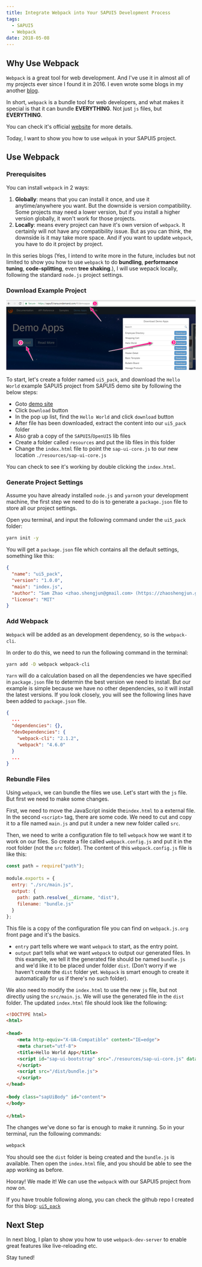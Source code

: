 ```yaml
---
title: Integrate Webpack into Your SAPUI5 Development Process
tags:
  - SAPUI5
  - Webpack
date: 2018-05-08
---
```


## Why Use Webpack

`Webpack` is a great tool for web development. And I've use it in almost all of my projects ever since I found it in 2016. I even wrote some blogs in my another [blog](http://samzhao.gitlab.io/).

In short, `webpack` is a bundle tool for web developers, and what makes it special is that it can bundle **EVERYTHING**. Not just `js` files, but **EVERYTHING**.

You can check it's official [website](https://webpack.js.org/) for more details.

Today, I want to show you how to use `webpak` in your SAPUI5 project.

## Use Webpack

### Prerequisites

You can install `webpack` in 2 ways:

1. **Globally**: means that you can install it once, and use it anytime/anywhere you want. But the downside is version compatibility. Some projects may need a lower version, but if you install a higher version globally, it won't work for those projects.
2. **Locally**: means every project can have it's own version of `webpack`. It certainly will not have any compatibility issue. But as you can think, the downside is it may take more space. And if you want to update `webpack`, you have to do it project by project.

In this series blogs (Yes, I intend to write more in the future, includes but not limited to show you how to use `webpack` to do **bundling**, **performance tuning**, **code-splitting**, even **tree shaking**.), I will use wepack locally, following the standard `node.js` project settings.

### Download Example Project

![download-hello-world](../images/download-hello-world.png)

To start, let's create a folder named `ui5_pack`, and download the `Hello World` example SAPUI5 project from SAPUI5 demo site by following the below steps:

- Goto [demo site](https://sapui5.hana.ondemand.com/#/demoapps)
- Click `Download` button
- In the pop up list, find the `Hello World` and click `download` button
- After file has been downloaded, extract the content into our `ui5_pack` folder
- Also grab a copy of the `SAPUI5`/`OpenUI5` lib files
- Create a folder called `resources` and put the lib files in this folder
- Change the `index.html` file to point the `sap-ui-core.js` to our new location `./resources/sap-ui-core.js`

You can check to see it's working by double clicking the `index.html`.

### Generate Project Settings

Assume you have already installed `node.js` and `yarn`on your development machine, the first step we need to do is to generate a `package.json` file to store all our project settings.

Open you terminal, and input the following command under the `ui5_pack` folder:

```bash
yarn init -y
```

You will get a `package.json` file which contains all the default settings, something like this:

```json
{
  "name": "ui5_pack",
  "version": "1.0.0",
  "main": "index.js",
  "author": "Sam Zhao <zhao.shengjun@gmail.com> (https://zhaoshengjun.gitlab.io/)",
  "license": "MIT"
}
```

### Add Webpack

`Webpack` will be added as an development dependency, so is the `webpack-cli`.

In order to do this, we need to run the following command in the terminal:

```bash
yarn add -D webpack webpack-cli
```

`Yarn` will do a calculation based on all the dependencies we have specified in `package.json` file to determin the best version we need to install. But our example is simple because we have no other dependencies, so it will install the latest versions. If you look closely, you will see the following lines have been added to `package.json` file.

```json
{
  ...
  "dependencies": {},
  "devDependencies": {
    "webpack-cli": "2.1.2",
    "webpack": "4.6.0"
  }
  ...
}
```

### Rebundle Files

Using `webpack`, we can bundle the files we use. Let's start with the `js` file. But first we need to make some changes.

First, we need to move the JavaScript inside the`index.html` to a external file. In the second `<script>` tag, there are some code. We need to cut and copy it to a file named `main.js` and put it under a new new folder called `src`.

Then, we need to write a configuration file to tell `webpack` how we want it to work on our files. So create a file called `webpack.config.js` and put it in the root folder (not the `src` folder). The content of this `webpack.config.js` file is like this:

```javascript
const path = require("path");

module.exports = {
  entry: "./src/main.js",
  output: {
    path: path.resolve(__dirname, "dist"),
    filename: "bundle.js"
  }
};
```

This file is a copy of the configuration file you can find on `webpack.js.org` front page and it's the basics.

- `entry` part tells where we want `webpack` to start, as the entry point.
- `output` part tells what we want `webpack` to output our generated files. In this example, we tell it the generated file should be named `bundle.js` and we'd like it to be placed under folder `dist`. (Don't worry if we haven't create the `dist` folder yet. `Webpack` is smart enough to create it automatically for us if there's no such folder).

We also need to modify the `index.html` to use the new `js` file, but not directly using the `src/main.js`. We will use the generated file in the `dist` folder. The updated `index.html` file should look like the following:

```html
<!DOCTYPE html>
<html>

<head>
	<meta http-equiv="X-UA-Compatible" content="IE=edge">
	<meta charset="utf-8">
	<title>Hello World App</title>
	<script id="sap-ui-bootstrap" src="./resources/sap-ui-core.js" data-sap-ui-theme="sap_belize" data-sap-ui-libs="sap.m" data-sap-ui-preload="async">
	</script>
	<script src="/dist/bundle.js">
	</script>
</head>

<body class="sapUiBody" id="content">
</body>

</html>
```

The changes we've done so far is enough to make it running. So in your terminal, run the following commands:

```bash
webpack
```

You should see the `dist` folder is being created and the `bundle.js` is available. Then open the `index.html` file, and you should be able to see the app working as before.

Hooray! We made it! We can use the `webpack` with our SAPUI5 project from now on.

If you have trouble following along, you can check the github repo I created for this blog: [`ui5_pack`](https://github.com/zhaoshengjun/ui5_pack)

## Next Step

In next blog, I plan to show you how to use `webpack-dev-server` to enable great features like live-reloading etc.

Stay tuned!
